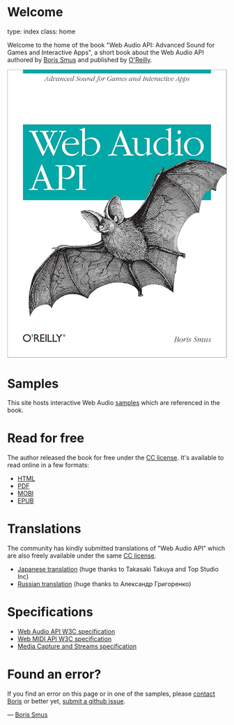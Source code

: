 Welcome
=======
type: index
class: home

Welcome to the home of the book "Web Audio API: Advanced Sound for Games and Interactive Apps", a short book about the Web Audio API authored by [Boris Smus][boris] and published by [O'Reilly][orly].

![Web Audio API Book Cover](book/web-audio-api-cover.jpg)

# Samples

This site hosts interactive Web Audio [samples][] which are referenced in the book.

# Read for free

The author released the book for free under the [CC license][cc]. It's available to read online in a few formats:

- [HTML][html]
- [PDF][pdf]
- [MOBI][mobi]
- [EPUB][epub]

[cc]: https://creativecommons.org/licenses/by-nc-nd/4.0/deed.en
[orly]: http://shop.oreilly.com/product/0636920025948.do
[amzn]: http://www.amazon.com/Web-Audio-API-Boris-Smus/dp/1449332684
[html]: book/Web_Audio_API_Boris_Smus_html/toc.html
[epub]: book/Web_Audio_API_Boris_Smus.epub
[mobi]: book/Web_Audio_API_Boris_Smus.mobi
[pdf]: book/Web_Audio_API_Boris_Smus.pdf


# Translations

The community has kindly submitted translations of "Web Audio API" which are also freely available under the same [CC license][cc].

- [Japanese translation][jp] (huge thanks to Takasaki Takuya and Top Studio Inc)
- [Russian translation][ru] (huge thanks to Александр Григоренко)

[ru]: https://alexgriss.tech/web-audio-api-book/
[jp]: book/Web_Audio_API_Boris_Smus_japanese_translation_Takuya.epub

# Specifications

- [Web Audio API W3C specification](http://www.w3.org/TR/webaudio/)
- [Web MIDI API W3C specification](http://webaudio.github.io/web-midi-api/)
- [Media Capture and Streams specification](https://w3c.github.io/mediacapture-main/getusermedia.html)

# Found an error?

If you find an error on this page or in one of the samples, please [contact
Boris][boris] or better yet, [submit a github issue][gh].

&mdash; [Boris Smus][boris]

[gh]: https://github.com/borismus/webaudioapi.com
[boris]: http://smus.com/about/
[orly]: http://shop.oreilly.com/product/0636920025948.do
[amzn]: http://www.amazon.com/Web-Audio-API-Boris-Smus/dp/1449332684
[samples]: /samples/